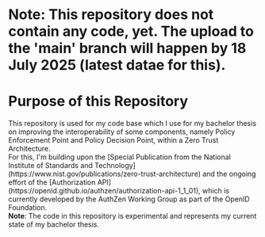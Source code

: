 <h1>Note: This repository does not contain any code, yet. The upload to the 'main' branch will happen by 18 July 2025 (latest datae for this). </h1>

<h1>Purpose of this Repository</h1>
This repository is used for my code base which I use for my bachelor thesis on improving the interoperability of some components, namely Policy Enforcement Point and Policy Decision Point, within a Zero Trust Architecture.<br />
For this, I'm building upon the [Special Publication from the National Institute of Standards and Technology](https://www.nist.gov/publications/zero-trust-architecture) and the ongoing effort of the [Authorization API](https://openid.github.io/authzen/authorization-api-1_1_01), which is currently developed by the AuthZen Working Group as part of the OpenID Foundation.<br /> 
<b>Note</b>: The code in this repository is experimental and represents my current state of my bachelor thesis.
